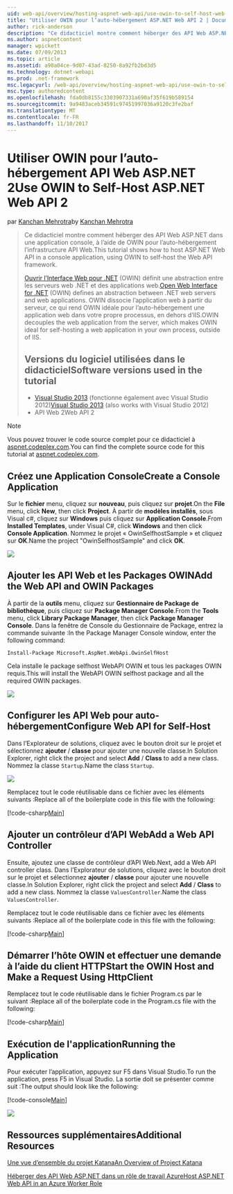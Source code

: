 ```yaml
---
uid: web-api/overview/hosting-aspnet-web-api/use-owin-to-self-host-web-api
title: "Utiliser OWIN pour l’auto-hébergement ASP.NET Web API 2 | Documents Microsoft"
author: rick-anderson
description: "Ce didacticiel montre comment héberger des API Web ASP.NET dans une application console, à l’aide de OWIN pour l’auto-hébergement l’infrastructure API Web. Ouvrez l’Interface Web pour .NET (OWIN) d..."
ms.author: aspnetcontent
manager: wpickett
ms.date: 07/09/2013
ms.topic: article
ms.assetid: a90a04ce-9d07-43ad-8250-8a92fb2bd3d5
ms.technology: dotnet-webapi
ms.prod: .net-framework
msc.legacyurl: /web-api/overview/hosting-aspnet-web-api/use-owin-to-self-host-web-api
msc.type: authoredcontent
ms.openlocfilehash: fda0db8155c3303907331a690af35f619b589154
ms.sourcegitcommit: 9a9483aceb34591c97451997036a9120c3fe2baf
ms.translationtype: MT
ms.contentlocale: fr-FR
ms.lasthandoff: 11/10/2017
---
```

<a name="use-owin-to-self-host-aspnet-web-api-2"></a><span data-ttu-id="38377-104">Utiliser OWIN pour l’auto-hébergement API Web ASP.NET 2</span><span class="sxs-lookup"><span data-stu-id="38377-104">Use OWIN to Self-Host ASP.NET Web API 2</span></span>
====================
<span data-ttu-id="38377-105">par [Kanchan Mehrotra](https://twitter.com/kanchanmeh)</span><span class="sxs-lookup"><span data-stu-id="38377-105">by [Kanchan Mehrotra](https://twitter.com/kanchanmeh)</span></span>

> <span data-ttu-id="38377-106">Ce didacticiel montre comment héberger des API Web ASP.NET dans une application console, à l’aide de OWIN pour l’auto-hébergement l’infrastructure API Web.</span><span class="sxs-lookup"><span data-stu-id="38377-106">This tutorial shows how to host ASP.NET Web API in a console application, using OWIN to self-host the Web API framework.</span></span>
> 
> <span data-ttu-id="38377-107">[Ouvrir l’Interface Web pour .NET](http://owin.org) (OWIN) définit une abstraction entre les serveurs web .NET et des applications web.</span><span class="sxs-lookup"><span data-stu-id="38377-107">[Open Web Interface for .NET](http://owin.org) (OWIN) defines an abstraction between .NET web servers and web applications.</span></span> <span data-ttu-id="38377-108">OWIN dissocie l’application web à partir du serveur, ce qui rend OWIN idéale pour l’auto-hébergement une application web dans votre propre processus, en dehors d’IIS.</span><span class="sxs-lookup"><span data-stu-id="38377-108">OWIN decouples the web application from the server, which makes OWIN ideal for self-hosting a web application in your own process, outside of IIS.</span></span>
> 
> ## <a name="software-versions-used-in-the-tutorial"></a><span data-ttu-id="38377-109">Versions du logiciel utilisées dans le didacticiel</span><span class="sxs-lookup"><span data-stu-id="38377-109">Software versions used in the tutorial</span></span>
> 
> 
> - <span data-ttu-id="38377-110">[Visual Studio 2013](https://www.microsoft.com/visualstudio/eng/2013-downloads) (fonctionne également avec Visual Studio 2012)</span><span class="sxs-lookup"><span data-stu-id="38377-110">[Visual Studio 2013](https://www.microsoft.com/visualstudio/eng/2013-downloads) (also works with Visual Studio 2012)</span></span>
> - <span data-ttu-id="38377-111">API Web 2</span><span class="sxs-lookup"><span data-stu-id="38377-111">Web API 2</span></span>


> [!NOTE]
> <span data-ttu-id="38377-112">Vous pouvez trouver le code source complet pour ce didacticiel à [aspnet.codeplex.com](https://aspnet.codeplex.com/SourceControl/latest#Samples/WebApi/OwinSelfhostSample/ReadMe.txt).</span><span class="sxs-lookup"><span data-stu-id="38377-112">You can find the complete source code for this tutorial at [aspnet.codeplex.com](https://aspnet.codeplex.com/SourceControl/latest#Samples/WebApi/OwinSelfhostSample/ReadMe.txt).</span></span>


## <a name="create-a-console-application"></a><span data-ttu-id="38377-113">Créez une Application Console</span><span class="sxs-lookup"><span data-stu-id="38377-113">Create a Console Application</span></span>

<span data-ttu-id="38377-114">Sur le **fichier** menu, cliquez sur **nouveau**, puis cliquez sur **projet**.</span><span class="sxs-lookup"><span data-stu-id="38377-114">On the **File** menu, click **New**, then click **Project**.</span></span> <span data-ttu-id="38377-115">À partir de **modèles installés**, sous Visual c#, cliquez sur **Windows** puis cliquez sur **Application Console**.</span><span class="sxs-lookup"><span data-stu-id="38377-115">From **Installed Templates**, under Visual C#, click **Windows** and then click **Console Application**.</span></span> <span data-ttu-id="38377-116">Nommez le projet « OwinSelfhostSample » et cliquez sur **OK**.</span><span class="sxs-lookup"><span data-stu-id="38377-116">Name the project "OwinSelfhostSample" and click **OK**.</span></span>

[![](use-owin-to-self-host-web-api/_static/image2.png)](use-owin-to-self-host-web-api/_static/image1.png)

## <a name="add-the-web-api-and-owin-packages"></a><span data-ttu-id="38377-117">Ajouter les API Web et les Packages OWIN</span><span class="sxs-lookup"><span data-stu-id="38377-117">Add the Web API and OWIN Packages</span></span>

<span data-ttu-id="38377-118">À partir de la **outils** menu, cliquez sur **Gestionnaire de Package de bibliothèque**, puis cliquez sur **Package Manager Console**.</span><span class="sxs-lookup"><span data-stu-id="38377-118">From the **Tools** menu, click **Library Package Manager**, then click **Package Manager Console**.</span></span> <span data-ttu-id="38377-119">Dans la fenêtre de Console du Gestionnaire de Package, entrez la commande suivante :</span><span class="sxs-lookup"><span data-stu-id="38377-119">In the Package Manager Console window, enter the following command:</span></span>

`Install-Package Microsoft.AspNet.WebApi.OwinSelfHost`

<span data-ttu-id="38377-120">Cela installe le package selfhost WebAPI OWIN et tous les packages OWIN requis.</span><span class="sxs-lookup"><span data-stu-id="38377-120">This will install the WebAPI OWIN selfhost package and all the required OWIN packages.</span></span>

[![](use-owin-to-self-host-web-api/_static/image4.png)](use-owin-to-self-host-web-api/_static/image3.png)

## <a name="configure-web-api-for-self-host"></a><span data-ttu-id="38377-121">Configurer les API Web pour auto-hébergement</span><span class="sxs-lookup"><span data-stu-id="38377-121">Configure Web API for Self-Host</span></span>

<span data-ttu-id="38377-122">Dans l’Explorateur de solutions, cliquez avec le bouton droit sur le projet et sélectionnez **ajouter** / **classe** pour ajouter une nouvelle classe.</span><span class="sxs-lookup"><span data-stu-id="38377-122">In Solution Explorer, right click the project and select **Add** / **Class** to add a new class.</span></span> <span data-ttu-id="38377-123">Nommez la classe `Startup`.</span><span class="sxs-lookup"><span data-stu-id="38377-123">Name the class `Startup`.</span></span>

![](use-owin-to-self-host-web-api/_static/image5.png)

<span data-ttu-id="38377-124">Remplacez tout le code réutilisable dans ce fichier avec les éléments suivants :</span><span class="sxs-lookup"><span data-stu-id="38377-124">Replace all of the boilerplate code in this file with the following:</span></span>

[!code-csharp[Main](use-owin-to-self-host-web-api/samples/sample1.cs)]

## <a name="add-a-web-api-controller"></a><span data-ttu-id="38377-125">Ajouter un contrôleur d’API Web</span><span class="sxs-lookup"><span data-stu-id="38377-125">Add a Web API Controller</span></span>

<span data-ttu-id="38377-126">Ensuite, ajoutez une classe de contrôleur d’API Web.</span><span class="sxs-lookup"><span data-stu-id="38377-126">Next, add a Web API controller class.</span></span> <span data-ttu-id="38377-127">Dans l’Explorateur de solutions, cliquez avec le bouton droit sur le projet et sélectionnez **ajouter** / **classe** pour ajouter une nouvelle classe.</span><span class="sxs-lookup"><span data-stu-id="38377-127">In Solution Explorer, right click the project and select **Add** / **Class** to add a new class.</span></span> <span data-ttu-id="38377-128">Nommez la classe `ValuesController`.</span><span class="sxs-lookup"><span data-stu-id="38377-128">Name the class `ValuesController`.</span></span>

<span data-ttu-id="38377-129">Remplacez tout le code réutilisable dans ce fichier avec les éléments suivants :</span><span class="sxs-lookup"><span data-stu-id="38377-129">Replace all of the boilerplate code in this file with the following:</span></span>

[!code-csharp[Main](use-owin-to-self-host-web-api/samples/sample2.cs)]

## <a name="start-the-owin-host-and-make-a-request-using-httpclient"></a><span data-ttu-id="38377-130">Démarrer l’hôte OWIN et effectuer une demande à l’aide du client HTTP</span><span class="sxs-lookup"><span data-stu-id="38377-130">Start the OWIN Host and Make a Request Using HttpClient</span></span>

<span data-ttu-id="38377-131">Remplacez tout le code réutilisable dans le fichier Program.cs par le suivant :</span><span class="sxs-lookup"><span data-stu-id="38377-131">Replace all of the boilerplate code in the Program.cs file with the following:</span></span>

[!code-csharp[Main](use-owin-to-self-host-web-api/samples/sample3.cs)]

## <a name="running-the-application"></a><span data-ttu-id="38377-132">Exécution de l'application</span><span class="sxs-lookup"><span data-stu-id="38377-132">Running the Application</span></span>

<span data-ttu-id="38377-133">Pour exécuter l’application, appuyez sur F5 dans Visual Studio.</span><span class="sxs-lookup"><span data-stu-id="38377-133">To run the application, press F5 in Visual Studio.</span></span> <span data-ttu-id="38377-134">La sortie doit se présenter comme suit :</span><span class="sxs-lookup"><span data-stu-id="38377-134">The output should look like the following:</span></span>

[!code-console[Main](use-owin-to-self-host-web-api/samples/sample4.cmd)]

![](use-owin-to-self-host-web-api/_static/image6.png)

## <a name="additional-resources"></a><span data-ttu-id="38377-135">Ressources supplémentaires</span><span class="sxs-lookup"><span data-stu-id="38377-135">Additional Resources</span></span>

[<span data-ttu-id="38377-136">Une vue d’ensemble du projet Katana</span><span class="sxs-lookup"><span data-stu-id="38377-136">An Overview of Project Katana</span></span>](../../../aspnet/overview/owin-and-katana/an-overview-of-project-katana.md)

[<span data-ttu-id="38377-137">Héberger des API Web ASP.NET dans un rôle de travail Azure</span><span class="sxs-lookup"><span data-stu-id="38377-137">Host ASP.NET Web API in an Azure Worker Role</span></span>](host-aspnet-web-api-in-an-azure-worker-role.md)
